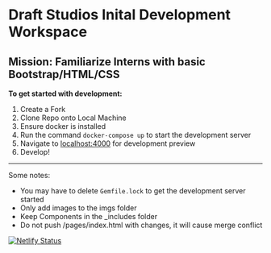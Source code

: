 # Draft Studios Inital Development Workspace
Mission: Familiarize Interns with basic Bootstrap/HTML/CSS
---

**To get started with development:**
1. Create a Fork
2. Clone Repo onto Local Machine
4. Ensure docker is installed
5. Run the command `docker-compose up` to start the development server
6. Navigate to [localhost:4000](localhost:4000) for development preview
7. Develop!

---
Some notes:
- You may have to delete `Gemfile.lock` to get the development server started
- Only add images to the imgs folder
- Keep Components in the _includes folder
- Do not push /pages/index.html with changes, it will cause merge conflict

[![Netlify Status](https://api.netlify.com/api/v1/badges/a16a6446-73c8-42e3-96c5-2d97604163cf/deploy-status)](https://app.netlify.com/sites/distracted-ramanujan-7798cf/deploys)

